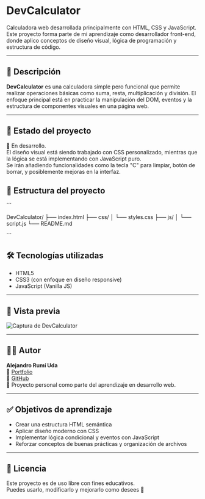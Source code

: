 # DevCalculator

Calculadora web desarrollada principalmente con HTML, CSS y JavaScript. Este proyecto forma parte de mi aprendizaje como desarrollador front-end, donde aplico conceptos de diseño visual, lógica de programación y estructura de código.

---

## 📌 Descripción

**DevCalculator** es una calculadora simple pero funcional que permite realizar operaciones básicas como suma, resta, multiplicación y división. El enfoque principal está en practicar la manipulación del DOM, eventos y la estructura de componentes visuales en una página web.

---

## 🚧 Estado del proyecto

🚀 En desarrollo.  
El diseño visual está siendo trabajado con CSS personalizado, mientras que la lógica se está implementando con JavaScript puro.  
Se irán añadiendo funcionalidades como la tecla "C" para limpiar, botón de borrar, y posiblemente mejoras en la interfaz.


## 🧠 Estructura del proyecto
´´´

DevCalculator/
├── index.html
├── css/
│   └── styles.css
├── js/
│   └── script.js
└── README.md

´´´

## 🛠️ Tecnologías utilizadas

- HTML5
- CSS3 (con enfoque en diseño responsive)
- JavaScript (Vanilla JS)

---

## 📸 Vista previa

![Captura de DevCalculator](assets/img/preview.png) <!-- Puedes añadir una imagen de ejemplo aquí -->

---

## 👨‍💻 Autor

**Alejandro Rumí Uda**  
🔗 [Portfolio](https://alejandrorumi-dev.github.io/DevPortfolio/)  
🐙 [GitHub](https://github.com/alejandrorumi-dev)  
📍 Proyecto personal como parte del aprendizaje en desarrollo web.

---

## ✅ Objetivos de aprendizaje

- Crear una estructura HTML semántica
- Aplicar diseño moderno con CSS
- Implementar lógica condicional y eventos con JavaScript
- Reforzar conceptos de buenas prácticas y organización de archivos

---

## 📂 Licencia

Este proyecto es de uso libre con fines educativos.  
Puedes usarlo, modificarlo y mejorarlo como desees 🙌